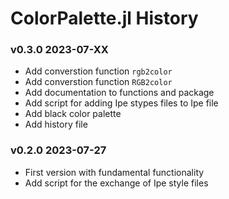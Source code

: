 # ColorPalette.jl History

### v0.3.0 2023-07-XX

- Add converstion function `rgb2color`
- Add converstion function `RGB2color`
- Add documentation to functions and package
- Add script for adding Ipe stypes files to Ipe file
- Add black color palette
- Add history file

### v0.2.0 2023-07-27

- First version with fundamental functionality
- Add script for the exchange of Ipe style files
